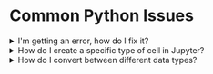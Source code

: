 # Common Python Issues

<details>
<summary>I'm getting an error, how do I fix it?</summary>
<ul>
    <li>If code in one cell depends on code in another cell, you might have forgotten to run another cell first</li>
    <li>Make sure your code is properly indented</li>
    <li>Learn about fixing specific types of errors <a href="https://betterstack.com/community/guides/scaling-python/python-errors/">here</a></li>
</ul>
</details>

<details>
<summary>How do I create a specific type of cell in Jupyter?</summary>
<ul>
    <li>Use the plus button in your menu bar to create a new cell<img src="images/jupyter_cell_type1.png"></li>
    <li>Use the dropdown menu to select the type of your new cell<img src="images/jupyter_cell_type2.png"></li>
    <li>Your notebook will then reflect the new cell type<img src="images/jupyter_cell_type3.png"></li>
</ul>
</details>

<details>
<summary>How do I convert between different data types?</summary>
<ul>
    <li>Use Python's type casting, described in <a href="https://www.w3schools.com/python/python_casting.asp">this W3Schools resource</a></li>
</ul>
</details>